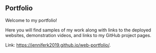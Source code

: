 ## Portfolio

Welcome to my portfolio!

Here you will find samples of my work along with links to the deployed websites, demonstration videos, and links to my GitHub project pages.

Link: https://jenniferk2019.github.io/web-portfolio/.